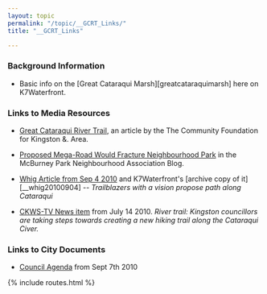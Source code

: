 ```yaml
---
layout: topic
permalink: "/topic/__GCRT_Links/"
title: "__GCRT_Links"

---
```


### Background Information

* Basic info on the [Great Cataraqui Marsh][greatcataraquimarsh] here on K7Waterfront.


### Links to Media Resources

* [Great Cataraqui River Trail](http://cfka.org/news/great-cataraqui-river-trail), an article by the The Community Foundation for Kingston &. Area.

* [Proposed Mega-Road Would Fracture Neighbourhood Park](http://skeletonpark.wordpress.com/2011/11/09/wellington-street-extension/) in the McBurney Park Neighbourhood Association Blog.

* [Whig Article from Sep 4 2010](http://kingstonwhigstandard.com/ArticleDisplay.aspx?e=2743507) and K7Waterfront's [archive copy of it][__whig20100904] -- <em>Trailblazers with a vision propose path along Cataraqui</em>

* [CKWS-TV News item](http://ckwstv.com/index.cfm?page=news&id=2879) from July 14 2010. <em>River trail: Kingston councillors are taking steps towards creating a new hiking trail along the Cataraqui Civer.</em>

### Links to City Documents

* [Council Agenda](http://k7waterfront.org/gcrtrail/COU_Agenda-2010.pdf) from Sept 7th 2010

{% include routes.html %}
